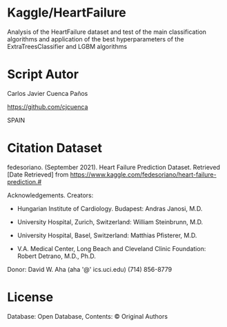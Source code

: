 # Kaggle/HeartFailure
Analysis of the HeartFailure dataset and test of the main classification algorithms 
and application of the best hyperparameters of the ExtraTreesClassifier and LGBM algorithms

  # Script Autor

  Carlos Javier Cuenca Paños

  https://github.com/cjcuenca

  SPAIN
  #
  # Citation Dataset
  fedesoriano. (September 2021). Heart Failure Prediction Dataset. 
  Retrieved [Date Retrieved] from https://www.kaggle.com/fedesoriano/heart-failure-prediction.# 

  Acknowledgements. Creators:
  - Hungarian Institute of Cardiology. Budapest: Andras Janosi, M.D. 

  - University Hospital, Zurich, Switzerland: William Steinbrunn, M.D.

  - University Hospital, Basel, Switzerland: Matthias Pfisterer, M.D.

  - V.A. Medical Center, Long Beach and Cleveland Clinic Foundation: Robert Detrano, M.D., Ph.D.

  Donor: David W. Aha (aha '@' ics.uci.edu) (714) 856-8779

  # License
  Database: Open Database, Contents: © Original Authors

